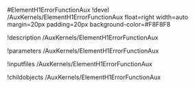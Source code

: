 <!-- MOOSE Object Documentation Stub: Remove this when content is added. -->
#ElementH1ErrorFunctionAux
!devel /AuxKernels/ElementH1ErrorFunctionAux float=right width=auto margin=20px padding=20px background-color=#F8F8F8

!description /AuxKernels/ElementH1ErrorFunctionAux

!parameters /AuxKernels/ElementH1ErrorFunctionAux

!inputfiles /AuxKernels/ElementH1ErrorFunctionAux

!childobjects /AuxKernels/ElementH1ErrorFunctionAux
